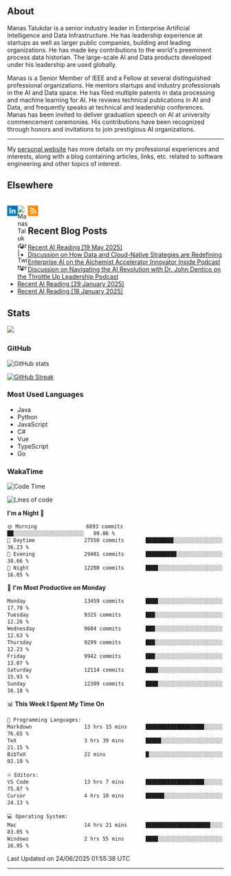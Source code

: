 ## About

Manas Talukdar is a senior industry leader in Enterprise Artificial Intelligence and Data Infrastructure. He has leadership experience at startups as well as larger public companies, building and leading organizations. He has made key contributions to the world's preeminent process data historian. The large-scale AI and Data products developed under his leadership are used globally.

Manas is a Senior Member of IEEE and a Fellow at several distinguished professional organizations. He mentors startups and industry professionals in the AI and Data space. He has filed multiple patents in data processing and machine learning for AI. He reviews technical publications in AI and Data, and frequently speaks at technical and leadership conferences. Manas has been invited to deliver graduation speech on AI at university commencement ceremonies. His contributions have been recognized through honors and invitations to join prestigious AI organizations.

---

My [personal website](https://manastalukdar.github.io/) has more details on my professional experiences and interests, along with a blog containing articles, links, etc. related to software engineering and other topics of interest.

## Elsewhere

</br>

<a href="https://www.linkedin.com/in/manastalukdar" target="_blank">
  <img align="left" alt="Manas Talukdar | Linkedin" width="24px" src="https://raw.githubusercontent.com/edent/SuperTinyIcons/master/images/svg/linkedin.svg" />
</a>
<a href="https://www.twitter.com/manastalukdar" target="_blank">
  <img align="left" alt="Manas Talukdar | Twitter" width="24px" src="https://github.com/TheDudeThatCode/TheDudeThatCode/blob/master/Assets/Twitter.svg" />
</a>
<a href="https://manastalukdar.github.io/" target="_blank">
  <img align="left" alt="Manas Talukdar | Website" width="24px" src="https://github.com/edent/SuperTinyIcons/blob/master/images/svg/rss.svg" />
</a>

</br>

## Recent Blog Posts

<!-- BLOG:START -->
- [Recent AI Reading [19 May 2025]](https://manastalukdar.github.io/blog/2025/05/19/recent-ai-reading-19-may-2025/)
- [Discussion on How Data and Cloud-Native Strategies are Redefining Enterprise AI on the Alchemist Accelerator Innovator Inside Podcast](https://manastalukdar.github.io/blog/2025/03/18/discussion-data-enterprise-ai-alchemist-accelerator-innovators-inside-podcast/)
- [Discussion on Navigating the AI Revolution with Dr. John Dentico on the Throttle Up Leadership Podcast](https://manastalukdar.github.io/blog/2025/03/07/discussion-ai-dr-john-dentico-throttle-up-leadership-podcast/)
- [Recent AI Reading [29 January 2025]](https://manastalukdar.github.io/blog/2025/01/29/recent-ai-reading-29-january-2025/)
- [Recent AI Reading [18 January 2025]](https://manastalukdar.github.io/blog/2025/01/18/recent-ai-reading-18-january-2025/)
<!-- BLOG:END -->

## Stats

![](https://komarev.com/ghpvc/?username=manastalukdar)

### GitHub

![GitHub stats](https://github-readme-stats.vercel.app/api?username=manastalukdar&show_icons=true&hide_border=true&hide_rank=true&hide_title=true&icon_color=79ff97&text_color=cecac3&bg_color=4d4b4b)

[![GitHub Streak](https://streak-stats.demolab.com?user=manastalukdar&hide_border=true&border_radius=4&date_format=M%20j%5B%2C%20Y%5D&background=4D4B4B)](https://git.io/streak-stats)

### Most Used Languages

- Java
- Python
- JavaScript
- C#
- Vue
- TypeScript
- Go

<!--
![Top Langs](https://github-readme-stats.vercel.app/api/top-langs/?username=manastalukdar&layout=compact&hide_border=true&hide_title=true&icon_color=79ff97&text_color=cecac3&bg_color=4d4b4b)
-->

### WakaTime

<!--START_SECTION:waka-->
![Code Time](http://img.shields.io/badge/Code%20Time-5%2C717%20hrs%2037%20mins-blue)

![Lines of code](https://img.shields.io/badge/From%20Hello%20World%20I%27ve%20Written-21.5%20million%20lines%20of%20code-blue)

**I'm a Night 🦉** 

```text
🌞 Morning                6893 commits        ██░░░░░░░░░░░░░░░░░░░░░░░   09.06 % 
🌆 Daytime                27550 commits       █████████░░░░░░░░░░░░░░░░   36.23 % 
🌃 Evening                29401 commits       ██████████░░░░░░░░░░░░░░░   38.66 % 
🌙 Night                  12208 commits       ████░░░░░░░░░░░░░░░░░░░░░   16.05 % 
```
📅 **I'm Most Productive on Monday** 

```text
Monday                   13459 commits       ████░░░░░░░░░░░░░░░░░░░░░   17.70 % 
Tuesday                  9325 commits        ███░░░░░░░░░░░░░░░░░░░░░░   12.26 % 
Wednesday                9604 commits        ███░░░░░░░░░░░░░░░░░░░░░░   12.63 % 
Thursday                 9299 commits        ███░░░░░░░░░░░░░░░░░░░░░░   12.23 % 
Friday                   9942 commits        ███░░░░░░░░░░░░░░░░░░░░░░   13.07 % 
Saturday                 12114 commits       ████░░░░░░░░░░░░░░░░░░░░░   15.93 % 
Sunday                   12309 commits       ████░░░░░░░░░░░░░░░░░░░░░   16.18 % 
```


📊 **This Week I Spent My Time On** 

```text
💬 Programming Languages: 
Markdown                 13 hrs 15 mins      ███████████████████░░░░░░   76.65 % 
TeX                      3 hrs 39 mins       █████░░░░░░░░░░░░░░░░░░░░   21.15 % 
BibTeX                   22 mins             █░░░░░░░░░░░░░░░░░░░░░░░░   02.19 % 

🔥 Editors: 
VS Code                  13 hrs 7 mins       ███████████████████░░░░░░   75.87 % 
Cursor                   4 hrs 10 mins       ██████░░░░░░░░░░░░░░░░░░░   24.13 % 

💻 Operating System: 
Mac                      14 hrs 21 mins      █████████████████████░░░░   83.05 % 
Windows                  2 hrs 55 mins       ████░░░░░░░░░░░░░░░░░░░░░   16.95 % 
```


 Last Updated on 24/06/2025 01:55:38 UTC
<!--END_SECTION:waka-->

---

<!--

**manastalukdar/manastalukdar** is a ✨ _special_ ✨ repository because its `README.md` (this file) appears on your GitHub profile.

Here are some ideas to get you started:

- 🔭 I’m currently working on ...
- 🌱 I’m currently learning ...
- 👯 I’m looking to collaborate on ...
- 🤔 I’m looking for help with ...
- 💬 Ask me about ...
- 📫 How to reach me: ...
- 😄 Pronouns: ...
- ⚡ Fun fact: ...
-->
